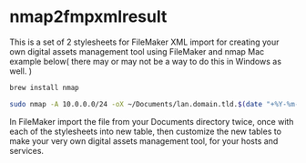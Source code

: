 # nmap2fmpxmlresult
This is a set of 2 stylesheets for FileMaker XML import for creating your own digital assets management tool using FileMaker and nmap Mac example below( there may or may not be a way to do this in Windows as well. )

```sh
brew install nmap
```
```sh
sudo nmap -A 10.0.0.0/24 -oX ~/Documents/lan.domain.tld.$(date "+%Y-%m-%d_%H-%M-%S").nmap.xml
```
In FileMaker import the file from your Documents directory twice, once with each of the stylesheets into new table, then customize the new tables to make your very own digital assets management tool, for your hosts and services.
